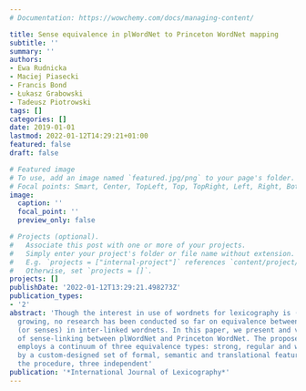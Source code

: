 ```yaml
---
# Documentation: https://wowchemy.com/docs/managing-content/

title: Sense equivalence in plWordNet to Princeton WordNet mapping
subtitle: ''
summary: ''
authors:
- Ewa Rudnicka
- Maciej Piasecki
- Francis Bond
- Łukasz Grabowski
- Tadeusz Piotrowski
tags: []
categories: []
date: 2019-01-01
lastmod: 2022-01-12T14:29:21+01:00
featured: false
draft: false

# Featured image
# To use, add an image named `featured.jpg/png` to your page's folder.
# Focal points: Smart, Center, TopLeft, Top, TopRight, Left, Right, BottomLeft, Bottom, BottomRight.
image:
  caption: ''
  focal_point: ''
  preview_only: false

# Projects (optional).
#   Associate this post with one or more of your projects.
#   Simply enter your project's folder or file name without extension.
#   E.g. `projects = ["internal-project"]` references `content/project/deep-learning/index.md`.
#   Otherwise, set `projects = []`.
projects: []
publishDate: '2022-01-12T13:29:21.498273Z'
publication_types:
- '2'
abstract: 'Though the interest in use of wordnets for lexicography is (gradually)
  growing, no research has been conducted so far on equivalence between lexical units
  (or senses) in inter-linked wordnets. In this paper, we present and validate a procedure
  of sense-linking between plWordNet and Princeton WordNet. The proposed procedure
  employs a continuum of three equivalence types: strong, regular and weak, distinguished
  by a custom-designed set of formal, semantic and translational features. To validate
  the procedure, three independent'
publication: '*International Journal of Lexicography*'
---
```

